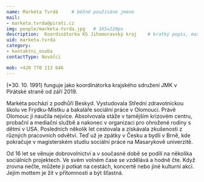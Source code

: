 ```yaml
---
name: Markéta Tvrdá   	# běžně používáné jméno
mail:
- marketa.tvrda@pirati.cz 
img: people/marketa-tvrda.jpg   # 165x220px
description:  Koordinátorka KS Jihomoravský kraj  	# kratký popis, max 160 znaků
uid: marketa.tvrda
category:                
- kontaktni_osoba
contactType: Nováčci

mob: +420 770 113 646
---
```

(*30. 10. 1991) funguje jako koordinátorka krajského sdružení JMK v Pirátské straně od září 2019.

Markéta pochází z podhůří Beskyd. Vystudovala Střední zdravotnickou školu ve Frýdku-Místku a bakaláře sociální práce v Olomouci. Právě Olomouc jí naučila nejvíce. Absolvovala stáže v tamějším krizovém centru, probační a mediační službě a nakonec v organizaci pro ohrožené rodiny s dětmi v USA. Posledních několik let cestovala a získávala zkušenosti z různých pracovních odvětví. Teď už je zpátky v Česku a bydlí v Brně, kde pokračuje v magisterském studiu sociální práce na Masarykově univerzitě.

Od 16 let se věnuje dobrovolnictví a v současné době se podílí na několika sociálních projektech. Ve svém volném čase se vzdělává a hodně čte. Když zrovna nečte, můžete ji potkat na cestách, koncertě nebo jiné kulturní akci. Jejím mottem je žít v přítomnosti a být šťastná.
